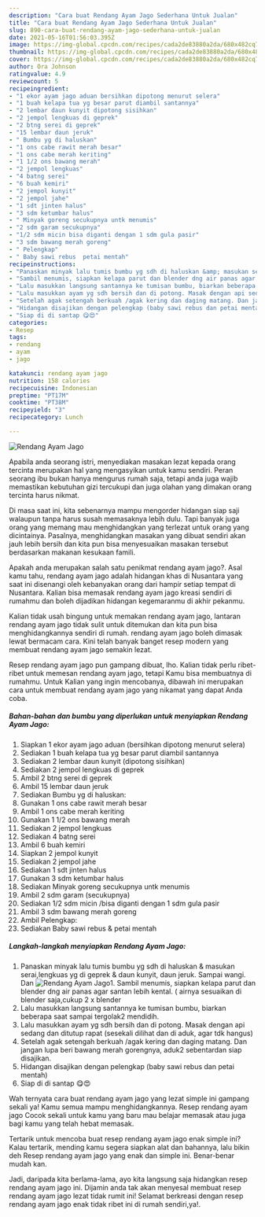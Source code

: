 ```yaml
---
description: "Cara buat Rendang Ayam Jago Sederhana Untuk Jualan"
title: "Cara buat Rendang Ayam Jago Sederhana Untuk Jualan"
slug: 890-cara-buat-rendang-ayam-jago-sederhana-untuk-jualan
date: 2021-05-16T01:56:03.395Z
image: https://img-global.cpcdn.com/recipes/cada2de83880a2da/680x482cq70/rendang-ayam-jago-foto-resep-utama.jpg
thumbnail: https://img-global.cpcdn.com/recipes/cada2de83880a2da/680x482cq70/rendang-ayam-jago-foto-resep-utama.jpg
cover: https://img-global.cpcdn.com/recipes/cada2de83880a2da/680x482cq70/rendang-ayam-jago-foto-resep-utama.jpg
author: Ora Johnson
ratingvalue: 4.9
reviewcount: 5
recipeingredient:
- "1 ekor ayam jago aduan bersihkan dipotong menurut selera"
- "1 buah kelapa tua yg besar parut diambil santannya"
- "2 lembar daun kunyit dipotong sisihkan"
- "2 jempol lengkuas di geprek"
- "2 btng serei di geprek"
- "15 lembar daun jeruk"
- " Bumbu yg di haluskan"
- "1 ons cabe rawit merah besar"
- "1 ons cabe merah keriting"
- "1 1/2 ons bawang merah"
- "2 jempol lengkuas"
- "4 batng serei"
- "6 buah kemiri"
- "2 jempol kunyit"
- "2 jempol jahe"
- "1 sdt jinten halus"
- "3 sdm ketumbar halus"
- " Minyak goreng secukupnya untk menumis"
- "2 sdm garam secukupnya"
- "1/2 sdm micin bisa diganti dengan 1 sdm gula pasir"
- "3 sdm bawang merah goreng"
- " Pelengkap"
- " Baby sawi rebus  petai mentah"
recipeinstructions:
- "Panaskan minyak lalu tumis bumbu yg sdh di haluskan &amp; masukan serai,lengkuas yg di geprek &amp; daun kunyit, daun jeruk. Sampai wangi. Dan"
- "Sambil menumis, siapkan kelapa parut dan blender dng air panas agar santan lebih kental. ( airnya sesuaikan di blender saja,cukup 2 x blender"
- "Lalu masukkan langsung santannya ke tumisan bumbu, biarkan beberapa saat sampai tergolak2 mendidih."
- "Lalu masukkan ayam yg sdh bersih dan di potong. Masak dengan api sedang dan ditutup rapat (sesekali dilihat dan di aduk, agar tdk hangus)"
- "Setelah agak setengah berkuah /agak kering dan daging matang. Dan jangan lupa beri bawang merah gorengnya, aduk2 sebentardan siap disajikan."
- "Hidangan disajikan dengan pelengkap (baby sawi rebus dan petai mentah)"
- "Siap di di santap 😋😍"
categories:
- Resep
tags:
- rendang
- ayam
- jago

katakunci: rendang ayam jago 
nutrition: 158 calories
recipecuisine: Indonesian
preptime: "PT17M"
cooktime: "PT38M"
recipeyield: "3"
recipecategory: Lunch

---
```



![Rendang Ayam Jago](https://img-global.cpcdn.com/recipes/cada2de83880a2da/680x482cq70/rendang-ayam-jago-foto-resep-utama.jpg)

Apabila anda seorang istri, menyediakan masakan lezat kepada orang tercinta merupakan hal yang mengasyikan untuk kamu sendiri. Peran seorang ibu bukan hanya mengurus rumah saja, tetapi anda juga wajib memastikan kebutuhan gizi tercukupi dan juga olahan yang dimakan orang tercinta harus nikmat.

Di masa  saat ini, kita sebenarnya mampu mengorder hidangan siap saji walaupun tanpa harus susah memasaknya lebih dulu. Tapi banyak juga orang yang memang mau menghidangkan yang terlezat untuk orang yang dicintainya. Pasalnya, menghidangkan masakan yang dibuat sendiri akan jauh lebih bersih dan kita pun bisa menyesuaikan masakan tersebut berdasarkan makanan kesukaan famili. 



Apakah anda merupakan salah satu penikmat rendang ayam jago?. Asal kamu tahu, rendang ayam jago adalah hidangan khas di Nusantara yang saat ini disenangi oleh kebanyakan orang dari hampir setiap tempat di Nusantara. Kalian bisa memasak rendang ayam jago kreasi sendiri di rumahmu dan boleh dijadikan hidangan kegemaranmu di akhir pekanmu.

Kalian tidak usah bingung untuk memakan rendang ayam jago, lantaran rendang ayam jago tidak sulit untuk ditemukan dan kita pun bisa menghidangkannya sendiri di rumah. rendang ayam jago boleh dimasak lewat bermacam cara. Kini telah banyak banget resep modern yang membuat rendang ayam jago semakin lezat.

Resep rendang ayam jago pun gampang dibuat, lho. Kalian tidak perlu ribet-ribet untuk memesan rendang ayam jago, tetapi Kamu bisa membuatnya di rumahmu. Untuk Kalian yang ingin mencobanya, dibawah ini merupakan cara untuk membuat rendang ayam jago yang nikamat yang dapat Anda coba.

<!--inarticleads1-->

##### Bahan-bahan dan bumbu yang diperlukan untuk menyiapkan Rendang Ayam Jago:

1. Siapkan 1 ekor ayam jago aduan (bersihkan dipotong menurut selera)
1. Sediakan 1 buah kelapa tua yg besar parut diambil santannya
1. Sediakan 2 lembar daun kunyit (dipotong sisihkan)
1. Sediakan 2 jempol lengkuas di geprek
1. Ambil 2 btng serei di geprek
1. Ambil 15 lembar daun jeruk
1. Sediakan  Bumbu yg di haluskan:
1. Gunakan 1 ons cabe rawit merah besar
1. Ambil 1 ons cabe merah keriting
1. Gunakan 1 1/2 ons bawang merah
1. Sediakan 2 jempol lengkuas
1. Sediakan 4 batng serei
1. Ambil 6 buah kemiri
1. Siapkan 2 jempol kunyit
1. Sediakan 2 jempol jahe
1. Sediakan 1 sdt jinten halus
1. Gunakan 3 sdm ketumbar halus
1. Sediakan  Minyak goreng secukupnya untk menumis
1. Ambil 2 sdm garam (secukupnya)
1. Sediakan 1/2 sdm micin /bisa diganti dengan 1 sdm gula pasir
1. Ambil 3 sdm bawang merah goreng
1. Ambil  Pelengkap:
1. Sediakan  Baby sawi rebus &amp; petai mentah




<!--inarticleads2-->

##### Langkah-langkah menyiapkan Rendang Ayam Jago:

1. Panaskan minyak lalu tumis bumbu yg sdh di haluskan &amp; masukan serai,lengkuas yg di geprek &amp; daun kunyit, daun jeruk. Sampai wangi. Dan
<img src="https://img-global.cpcdn.com/steps/7da20a541385484e/160x128cq70/rendang-ayam-jago-langkah-memasak-1-foto.jpg" alt="Rendang Ayam Jago">1. Sambil menumis, siapkan kelapa parut dan blender dng air panas agar santan lebih kental. ( airnya sesuaikan di blender saja,cukup 2 x blender
1. Lalu masukkan langsung santannya ke tumisan bumbu, biarkan beberapa saat sampai tergolak2 mendidih.
1. Lalu masukkan ayam yg sdh bersih dan di potong. Masak dengan api sedang dan ditutup rapat (sesekali dilihat dan di aduk, agar tdk hangus)
1. Setelah agak setengah berkuah /agak kering dan daging matang. Dan jangan lupa beri bawang merah gorengnya, aduk2 sebentardan siap disajikan.
1. Hidangan disajikan dengan pelengkap (baby sawi rebus dan petai mentah)
1. Siap di di santap 😋😍




Wah ternyata cara buat rendang ayam jago yang lezat simple ini gampang sekali ya! Kamu semua mampu menghidangkannya. Resep rendang ayam jago Cocok sekali untuk kamu yang baru mau belajar memasak atau juga bagi kamu yang telah hebat memasak.

Tertarik untuk mencoba buat resep rendang ayam jago enak simple ini? Kalau tertarik, mending kamu segera siapkan alat dan bahannya, lalu bikin deh Resep rendang ayam jago yang enak dan simple ini. Benar-benar mudah kan. 

Jadi, daripada kita berlama-lama, ayo kita langsung saja hidangkan resep rendang ayam jago ini. Dijamin anda tak akan menyesal membuat resep rendang ayam jago lezat tidak rumit ini! Selamat berkreasi dengan resep rendang ayam jago enak tidak ribet ini di rumah sendiri,ya!.


